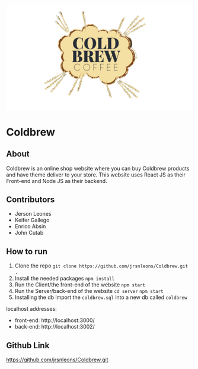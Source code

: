![Coldbrew-logo](public/logo.png "Coldbrew")

# Coldbrew

## About
Coldbrew is an online shop website where you can buy Coldbrew products and have theme deliver to your store. This website uses React JS as their Front-end and Node JS as their backend.

## Contributors
- Jerson Leones
- Keifer Gallego
- Enrico Absin 
- John Cutab

## How to run

1. Clone the repo
   `git clone https://github.com/jrsnleons/Coldbrew.git .`
2. Install the needed packages
    `npm install`
3. Run the Client/the front-end of the website
   `npm start`
4. Run the Server/back-end of the website
   `cd server`
   `npm start`
5. Installing the db
    import the `coldbrew.sql` into a new db called `coldbrew`

localhost addresses:
- front-end: http://localhost:3000/ 
- back-end: http://localhost:3002/ 
## Github Link
https://github.com/jrsnleons/Coldbrew.git